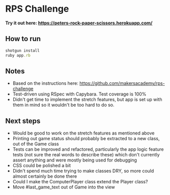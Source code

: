 # RPS Challenge

**Try it out here: https://peters-rock-paper-scissors.herokuapp.com/**

## How to run
```ruby
shotgun install
ruby app.rb
```

## Notes
* Based on the instructions here: https://github.com/makersacademy/rps-challenge
* Test-driven using RSpec with Capybara. Test coverage is 100%
* Didn't get time to implement the stretch features, but app is set up with them in mind so it wouldn't be too hard to do so.

## Next steps
* Would be good to work on the stretch features as mentioned above
* Printing out game status should probably be extracted to a new class, out of the Game class
* Tests can be improved and refactored, particularly the app logic feature tests (not sure the real words to describe these) which don't currently assert anything and were mostly being used for debugging
* CSS could be polished a bit
* Didn't spend much time trying to make classes DRY, so more could almost certainly be done there
* Could I make the ComputerPlayer class extend the Player class?
* Move #last_game_text out of Game into the view